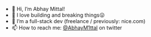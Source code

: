 - 👋 Hi, I’m Abhay Mittal!
- 👀 I love building and breaking things😛
- 💼 I’m a full-stack dev (freelance / previously: nice.com)
- 📫 How to reach me: [@AbhayM1ttal](https://twitter.com/AbhayM1ttal) on twitter

<!---
iamabhaymittal/iamabhaymittal is a ✨ special ✨ repository because its `README.md` (this file) appears on your GitHub profile.
You can click the Preview link to take a look at your changes.
--->
